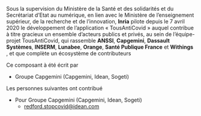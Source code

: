 Sous la supervision du Ministère de la Santé et des solidarités et du Secrétariat d’Etat au numérique, en lien avec le Ministère de l’enseignement supérieur, de la recherche et de l’innovation, **Inria** pilote depuis le 7 avril 2020 le développement de l’application « TousAntiCovid » auquel contribue à titre gracieux un ensemble d’acteurs publics et privés, au sein de l’équipe-projet TousAntiCovid, qui rassemble **ANSSI**, **Capgemini**, **Dassault Systèmes**, **INSERM**, **Lunabee**, **Orange**, **Santé Publique France** et **Withings** , et que complète un écosystème de contributeurs

Ce composant à été écrit par

- Groupe Capgemini (Capgemini, Idean, Sogeti)

Les personnes suivantes ont contribué

- Pour Groupe Capgemini (Capgemini, Idean, Sogeti)
  - redford.stopcovid@idean.com
